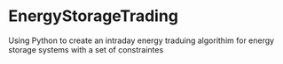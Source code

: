 # EnergyStorageTrading
Using Python to create an intraday energy traduing algorithim for energy storage systems with a set of constraintes
